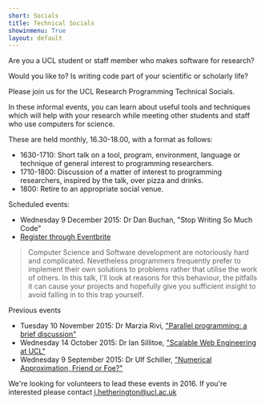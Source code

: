 ```yaml
---
short: Socials
title: Technical Socials
showinmenu: True
layout: default
---
```


Are you a UCL student or staff member who makes software for research?

Would you like to? Is writing code part of your scientific or scholarly life?

Please join us for the UCL Research Programming Technical Socials.

In these informal events, you can learn about useful tools and techniques which will help with your research
while meeting other students and staff who use computers for science.

These are held monthly, 16.30-18.00, with a format as follows:

* 1630-1710: Short talk on a tool, program, environment, language or technique of general interest to programming researchers.
* 1710-1800: Discussion of a matter of interest to programming researchers, inspired by the talk, over pizza and drinks.
* 1800:      Retire to an appropriate social venue.

Scheduled events:

* Wednesday 9 December 2015: Dr Dan Buchan, "Stop Writing So Much Code"
* [Register through Eventbrite](https://www.eventbrite.co.uk/e/research-programming-technical-social-december-2015-tickets-19888564231)

> Computer Science and Software development are notoriously hard and complicated. Nevetheless programmers frequently prefer to implement their own solutions to problems rather that utilise the work of others. In this talk, I'll look at reasons for this behaviour, the pitfalls it can cause your projects and hopefully give you sufficient insight to avoid falling in to this trap yourself.

Previous events

* Tuesday 10 November 2015: Dr Marzia Rivi, ["Parallel programming: a brief discussion"](./socials-20151110-rivi.pdf)
* Wednesday 14 October 2015: Dr Ian Sillitoe, ["Scalable Web Engineering at UCL"](./socials-20151014-sillitoe.pdf)
* Wednesday 9 September 2015: Dr Ulf Schiller, ["Numerical Approximation, Friend or Foe?"](./socials-20150909-uschille.pdf)

We're looking for volunteers to lead these events in 2016.
If you're interested please contact j.hetherington@ucl.ac.uk
